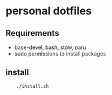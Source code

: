 # personal dotfiles

## Requirements

  * base-devel, bash, stow, paru
  * sudo permissions to install packages

## install

        ./install.sh
